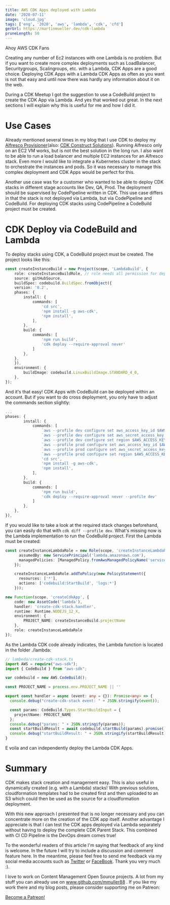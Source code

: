 ```yaml
---
title: AWS CDK Apps deployed with Lambda
date: '2020-07-11'
image: 'cloud.jpg'
tags: ['eng', '2020', 'aws', 'lambda', 'cdk', 'cfd']
gerUrl: https://martinmueller.dev/cdk-lambda
pruneLength: 50
---
```


Ahoy AWS CDK Fans

Creating any number of Ec2 instances with one Lambda is no problem. But if you want to create more complex deployments such as LoadBalancer, Securitygroups, Scalingroups, etc. with a Lambda, CDK Apps are a good choice. Deploying CDK Apps with a Lambda CDK Apps as often as you want is not that easy and until now there was hardly any information about it on the web.

During a CDK Meetup I got the suggestion to use a CodeBuild project to create the CDK App via Lambda. And yes that worked out great. In the next sections I will explain why this is useful for me and how I did it.

# Use Cases
Already mentioned several times in my blog that I use CDK to deploy my [Alfresco Provisioner](https://martinmueller.dev/alf-provisioner-eng)(also: [CDK Construct Solutions](https://martinmueller.dev/cdk-solutions-constructs-2-eng)). Running Alfresco only on an EC2 VM works, but is not the best solution in the long run. I also want to be able to run a load balancer and multiple EC2 instances for an Alfresco stack. Even more I would like to integrate a Kubernetes cluster in the stack to orchestrate the instances and pods. So it was necessary to manage this complex deployment and CDK Apps would be perfect for this.

Another use case was for a customer who wanted to be able to deploy CDK stacks in different stage accounts like Dev, QA, Prod. The deployment should be supervised by CodePipeline written in CDK. This use case differs in that the stack is not deployed via Lambda, but via CodePipeline and CodeBuild. For deploying CDK stacks using CodePipeline a CodeBuild project must be created.

# CDK Deploy via CodeBuild and Lambda
To deploy stacks using CDK, a CodeBuild project must be created. The project looks like this:

```TypeScript
const createInstanceBuild = new Project(scope, 'LambdaBuild', {
    role: createInstanceBuildRole, // role needs all permission for deploying Stacks, accessing S3, logs ...
    source: gitHubSource, 
    buildSpec: codebuild.BuildSpec.fromObject({
    version: '0.2',
    phases: {
        install: {
            commands: [
                'cd src',
                'npm install -g aws-cdk',
                'npm install',
            ],
        },
        build: {
            commands: [
                'npm run build',
                'cdk deploy --require-approval never'
            ]
        },
    },
    }),
    environment: {
        buildImage: codebuild.LinuxBuildImage.STANDARD_4_0,
    },
});
```

And it's that easy! CDK Apps with CodeBuild can be deployed within an account. But if you want to do cross deployment, you only have to adjust the commands section slightly:

```TypeScript
...
phases: {
        install: {
            commands: [
                `aws --profile dev configure set aws_access_key_id $AWS_ACCESS_KEY_ID_DEV`,
                `aws --profile dev configure set aws_secret_access_key $AWS_ACCESS_KEY_ID_DEV`,
                `aws --profile dev configure set region $AWS_ACCESS_KEY_ID_DEV`,
                `aws --profile prod configure set aws_access_key_id $AWS_ACCESS_KEY_ID_PROD`,
                `aws --profile prod configure set aws_secret_access_key $AWS_ACCESS_KEY_ID_PROD`,
                `aws --profile prod configure set region $AWS_ACCESS_KEY_ID_PROD`,
                'cd src',
                'npm install -g aws-cdk',
                'npm install',
            ],
        },
        build: {
            commands: [
                'npm run build',
                'cdk deploy --require-approval never --profile dev'
            ]
        },
    },
}),
```

If you would like to take a look at the required stack changes beforehand, you can easily do that with ```cdk diff --profile dev```. What's missing now is the Lambda implementation to run the CodeBuild project. First the Lambda must be created:

```TypeScript
const createInstanceLambdaRole = new Role(scope, 'createInstanceLambdaRole', {
      assumedBy: new ServicePrincipal('lambda.amazonaws.com'),
      managedPolicies: [ManagedPolicy.fromAwsManagedPolicyName('service-role/AWSLambdaBasicExecutionRole')],
    });

    createInstanceLambdaRole.addToPolicy(new PolicyStatement({
      resources: ['*'],
      actions: ['codebuild:StartBuild', 'logs:*']
    }));

new Function(scope, 'createCdkApp', {
    code: new AssetCode('lambda'),
    handler: 'create-cdk-stack.handler',
    runtime: Runtime.NODEJS_12_X,
    environment: {
        PROJECT_NAME: createInstanceBuild.projectName
    },
    role: createInstanceLambdaRole
});
```

As the Lambda CDK code already indicates, the Lambda function is located in the folder ./lambda:

```TypeScript
// lambeda/create-cdk-stack.ts
import AWS = require("aws-sdk");
import { CodeBuild } from "aws-sdk";

var codebuild = new AWS.CodeBuild();

const PROJECT_NAME = process.env.PROJECT_NAME || ''

export const handler = async (event: any = {}): Promise<any> => {
  console.debug("create-cdk-stack event: " + JSON.stringify(event));

  const params: CodeBuild.Types.StartBuildInput = {
    projectName: PROJECT_NAME
  };
  console.debug("params: " + JSON.stringify(params));
  const startBuildResult = await codebuild.startBuild(params).promise();
  console.debug("startBuildResult: " + JSON.stringify(startBuildResult));
}
```

E voila and can independently deploy the Lambda CDK Apps.

# Summary
CDK makes stack creation and management easy. This is also useful in dynamically created (e.g. with a Lambda) stacks! With previous solutions, cloudformation templates had to be created first and then uploaded to an S3 which could then be used as the source for a cloudformation deployment.

With this new approach I presented that is no longer necessary and you can concentrate more on the creation of the CDK app itself. Another advantage I appreciate is that I can test the CDK apps deployed via Lambda separately without having to deploy the complete CDK Parent Stack. This combined with CI CD Pipeline is the DevOps dream comes true!

To the wonderful readers of this article I'm saying that feedback of any kind is welcome. In the future I will try to include a discussion and comment feature here. In the meantime, please feel free to send me feedback via my social media accounts such as [Twitter](https://twitter.com/MartinMueller_) or [FaceBook](https://www.facebook.com/martin.muller.10485). Thank you very much :).

I love to work on Content Management Open Source projects. A lot from my stuff you can already use on www.github.com/mmuller88 . If you like my work there and my blog posts, please consider supporting me on Patreon:

<a href="https://www.patreon.com/bePatron?u=29010217" data-patreon-widget-type="become-patron-button">Become a Patreon!</a><script async src="https://c6.patreon.com/becomePatronButton.bundle.js"></script>